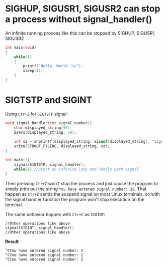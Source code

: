 # SIGHUP, SIGUSR1, SIGUSR2 can stop a process without signal_handler()
An infinite running process like this can be stopped by SIGHUP, SIGUSR1, SIGUSR2
```c
int main(void)
{
	while(1)
	{
        printf("Hello, World !\n");
        sleep(1);
	}
}
```
# SIGTSTP and SIGINT

Using ``Ctr+Z`` for ``SIGTSTP`` signal:

```c
void signal_handler(int signal_number){
	char displayed_string[50];
	bzero(displayed_string, 50);
	
	int sz = snprintf(displayed_string, sizeof(displayed_string), "Signal %d is caught\n", signal_number);
	write(STDOUT_FILENO, displayed_string, sz); 
}

int main(){ 
	signal(SIGTSTP, signal_handler);
	while(1);//Start an infinite loop and handle with signal
}
```

Then pressing ``Ctr+Z`` won't stop the process and just cause the program to simply print out the string ``You have entered signal number: 20``. That happen as ``Ctr+Z`` sends the suspend signal on most Linux terminals, so with the signal handler function the program won't stop execution on the terminal.

The same behavior happen with ``Ctr+C`` as ``SIGINT``:

```
//Other operations like above
signal(SIGINT, signal_handler);
//Other operations like above
```
**Result**

```
^CYou have entered signal number: 2
^CYou have entered signal number: 2
^CYou have entered signal number: 2
```